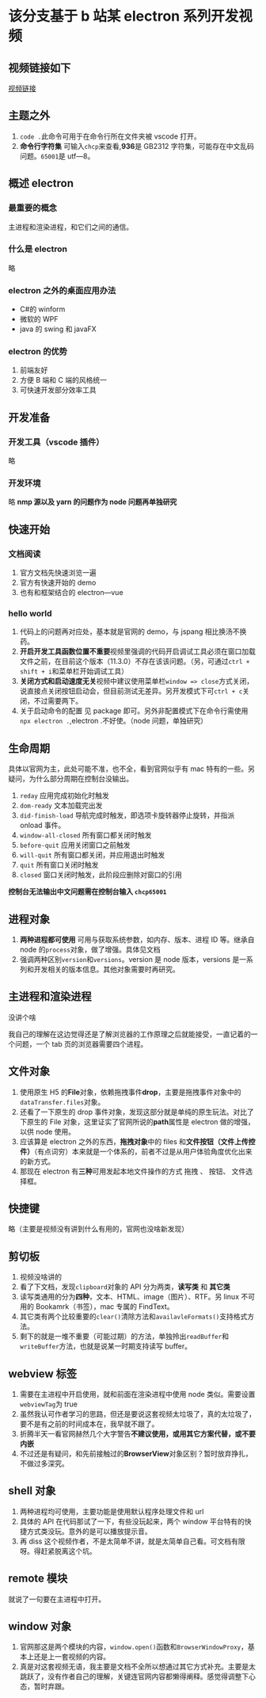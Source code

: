 # 该分支基于 b 站某 electron 系列开发视频

## 视频链接如下

<a href="https://www.bilibili.com/video/BV16f4y1q7xz" target="blank">视频链接</a>

## 主题之外

1. `code .`此命令可用于在命令行所在文件夹被 vscode 打开。
2. **命令行字符集** 可输入`chcp`来查看,**936**是 GB2312 字符集，可能存在中文乱码问题。`65001`是 utf—8。

## 概述 electron

### 最重要的概念

主进程和渲染进程，和它们之间的通信。

### 什么是 electron

略

### electron 之外的桌面应用办法

- C#的 winform
- 微软的 WPF
- java 的 swing 和 javaFX

### electron 的优势

1. 前端友好
2. 方便 B 端和 C 端的风格统一
3. 可快速开发部分效率工具

## 开发准备

### 开发工具（vscode 插件）

略

### 开发环境

略
**nmp 源以及 yarn 的问题作为 node 问题再单独研究**

## 快速开始

### 文档阅读

1. 官方文档先快速浏览一遍
2. 官方有快速开始的 demo
3. 也有和框架结合的 electron—vue

### hello world

1. 代码上的问题再对应处，基本就是官网的 demo，与 jspang 相比换汤不换药。
2. **开启开发工具函数位置不重要**视频里强调的代码开启调试工具必须在窗口加载文件之前，在目前这个版本（11.3.0）不存在该该问题。（另，可通过`ctrl + shift + i`和菜单栏开始调试工具）
3. **关闭方式和启动速度无关**视频中建议使用菜单栏`window => close`方式关闭，说直接点关闭按钮启动会，但目前测试无差异。另开发模式下可`ctrl + c`关闭，不过需要两下。
4. 关于启动命令的配置 见 package 即可。另外非配置模式下在命令行需使用`npx electron .`,electron .不好使。（node 问题，单独研究）

## 生命周期

具体以官网为主，此处可能不准，也不全，看到官网似乎有 mac 特有的一些。另疑问，为什么部分周期在控制台没输出。

1. `reday` 应用完成初始化时触发
2. `dom-ready` 文本加载完出发
3. `did-finish-load` 导航完成时触发，即选项卡旋转器停止旋转，并指派 onload 事件。
4. `window-all-closed` 所有窗口都关闭时触发
5. `before-quit` 应用关闭窗口之前触发
6. `will-quit` 所有窗口都关闭，并应用退出时触发
7. `quit` 所有窗口关闭时触发
8. `closed` 窗口关闭时触发，此阶段应删除对窗口的引用

**控制台无法输出中文问题需在控制台输入 `chcp65001`**

## 进程对象

1. **两种进程都可使用** 可用与获取系统参数，如内存、版本、进程 ID 等。继承自 node 的`process`对象，做了增强。具体见文档
2. 强调两种区别`version`和`versions`。version 是 node 版本，versions 是一系列和开发相关的版本信息。其他对象需要时再研究。

## 主进程和渲染进程

没讲个啥

我自己的理解在这边觉得还是了解浏览器的工作原理之后就能接受，一直记着的一个问题，一个 tab 页的浏览器需要四个进程。

## 文件对象

1. 使用原生 H5 的**File**对象，依赖拖拽事件**drop**，主要是拖拽事件对象中的`dataTransfer.files`对象。
2. 还看了一下原生的 drop 事件对象，发现这部分就是单纯的原生玩法。对比了下原生的 File 对象，这里证实了官网所说的**path**属性是 electron 做的增强，以供 node 使用。
3. 应该算是 electron 之外的东西，**拖拽对象**中的 files 和**文件按钮（文件上传控件）**（有点词穷）本来就是一个体系的，前者不过是从用户体验角度优化出来的新方式。
4. 那现在 electron 有**三种**可用发起本地文件操作的方式 拖拽 、 按钮、 文件选择框。

## 快捷键

略（主要是视频没有讲到什么有用的，官网也没啥新发现）

## 剪切板

1. 视频没啥讲的
2. 看了下文档，发现`clipboard`对象的 API 分为两类，**读写类** 和 **其它类**
3. 读写类通用的分为**四种**，文本、HTML、image（图片）、RTF。另 linux 不可用的 Bookamrk（书签），mac 专属的 FindText。
4. 其它类有两个比较重要的`clear()`清除方法和`availavleFormats()`支持格式方法。
5. 剩下的就是一堆不重要（可能过期）的方法，单独拎出`readBuffer`和`writeBuffer`方法，也就是说某一时期支持读写 buffer。

## webview 标签

1. 需要在主进程中开启使用，就和前面在渲染进程中使用 node 类似。需要设置`webviewTag`为 true
2. 虽然我认可作者学习的思路，但还是要说这套视频太垃圾了，真的太垃圾了，要不是有之前的时间成本在，我早就不跟了。
3. 折腾半天一看官网赫然几个大字警告**不建议使用，或用其它方案代替，或不要内嵌**
4. 不过还是有疑问，和先前接触过的**BrowserView**对象区别？暂时放弃挣扎，不做过多深究。

## shell 对象

1. 两种进程均可使用，主要功能是使用默认程序处理文件和 url
2. 具体的 API 在代码那试了一下，有些没玩起来，两个 window 平台特有的快捷方式类没玩。意外的是可以播放提示音。
3. 再 diss 这个视频作者，不是太简单不讲，就是太简单自己看。可文档有限呀。得赶紧脱离这个坑。

## remote 模块

就说了一句要在主进程中打开。

## window 对象

1. 官网那这是两个模块的内容，`window.open()`函数和`BrowserWindowProxy`，基本上还是上一套视频的内容。
2. 真是对这套视频无语，我主要是文档不全所以想通过其它方式补充。主要是太跳跃了，没有作者自己的理解，关键连官网内容都懒得阐释。感觉得调整下心态，暂时弃跟。

